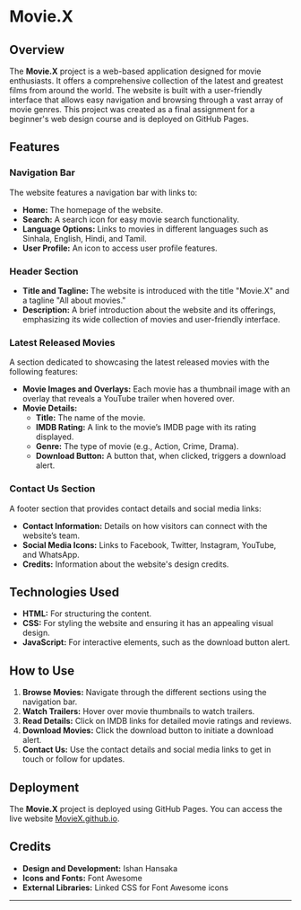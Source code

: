 # Movie.X

## Overview
The **Movie.X** project is a web-based application designed for movie enthusiasts. It offers a comprehensive collection of the latest and greatest films from around the world. The website is built with a user-friendly interface that allows easy navigation and browsing through a vast array of movie genres. This project was created as a final assignment for a beginner's web design course and is deployed on GitHub Pages.

## Features

### Navigation Bar
The website features a navigation bar with links to:
- **Home:** The homepage of the website.
- **Search:** A search icon for easy movie search functionality.
- **Language Options:** Links to movies in different languages such as Sinhala, English, Hindi, and Tamil.
- **User Profile:** An icon to access user profile features.

### Header Section
- **Title and Tagline:** The website is introduced with the title "Movie.X" and a tagline "All about movies."
- **Description:** A brief introduction about the website and its offerings, emphasizing its wide collection of movies and user-friendly interface.

### Latest Released Movies
A section dedicated to showcasing the latest released movies with the following features:
- **Movie Images and Overlays:** Each movie has a thumbnail image with an overlay that reveals a YouTube trailer when hovered over.
- **Movie Details:** 
  - **Title:** The name of the movie.
  - **IMDB Rating:** A link to the movie’s IMDB page with its rating displayed.
  - **Genre:** The type of movie (e.g., Action, Crime, Drama).
  - **Download Button:** A button that, when clicked, triggers a download alert.

### Contact Us Section
A footer section that provides contact details and social media links:
- **Contact Information:** Details on how visitors can connect with the website’s team.
- **Social Media Icons:** Links to Facebook, Twitter, Instagram, YouTube, and WhatsApp.
- **Credits:** Information about the website's design credits.

## Technologies Used
- **HTML:** For structuring the content.
- **CSS:** For styling the website and ensuring it has an appealing visual design.
- **JavaScript:** For interactive elements, such as the download button alert.

## How to Use
1. **Browse Movies:** Navigate through the different sections using the navigation bar.
2. **Watch Trailers:** Hover over movie thumbnails to watch trailers.
3. **Read Details:** Click on IMDB links for detailed movie ratings and reviews.
4. **Download Movies:** Click the download button to initiate a download alert.
5. **Contact Us:** Use the contact details and social media links to get in touch or follow for updates.

## Deployment
The **Movie.X** project is deployed using GitHub Pages. You can access the live website [MovieX.github.io](https://ishanhansaka.github.io/MovieX.github.io/).

## Credits
- **Design and Development:** Ishan Hansaka
- **Icons and Fonts:** Font Awesome
- **External Libraries:** Linked CSS for Font Awesome icons

---
